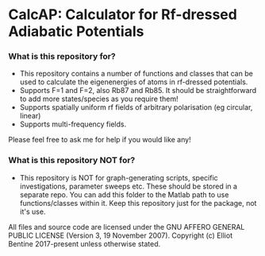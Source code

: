 # CalcAP: Calculator for Rf-dressed Adiabatic Potentials #

### What is this repository for? ###

* This repository contains a number of functions and classes that can be used to calculate the eigenenergies of atoms in rf-dressed potentials.
* Supports F=1 and F=2, also Rb87 and Rb85. It should be straightforward to add more states/species as you require them!
* Supports spatially uniform rf fields of arbitrary polarisation (eg circular, linear)
* Supports multi-frequency fields.

Please feel free to ask me for help if you would like any!

### What is this repository NOT for? ###

* This repository is NOT for graph-generating scripts, specific investigations, parameter sweeps etc. These should be stored in a separate repo. You can add this folder to the Matlab path to use functions/classes within it. Keep this repository just for the package, not it's use.

All files and source code are licensed under the GNU AFFERO GENERAL PUBLIC LICENSE (Version 3, 19 November 2007). Copyright (c) Elliot Bentine 2017-present unless otherwise stated.